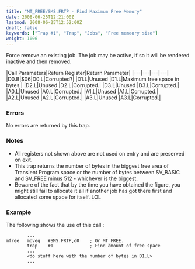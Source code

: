 ```yaml
---
title: "MT_FREE/SMS.FRTP - Find Maximum Free Memory"
date: 2008-06-25T12:21:00Z
lastmod: 2008-06-25T12:52:00Z
draft: false
keywords: ["Trap #1", "Trap", "Jobs", "Free memeory size"]
weight: 1006
---
```


Force remove an existing job. The job may be active, if so it will be rendered inactive and then removed.

|Call Parameters|Return Register|Return Parameter|
|---|---|---|---|
|D0.B|$06|D0.L|Corrupted?|
|D1.L|Unused |D1.L|Maximum free space in bytes.|
|D2.L|Unused |D2.L|Corrupted.|
|D3.L|Unused |D3.L|Corrupted.|
|A0.L|Unused |A0.L|Corrupted.|
|A1.L|Unused |A1.L|Corrupted.|
|A2.L|Unused |A2.L|Corrupted.|
|A3.L|Unused |A3.L|Corrupted.| 

### Errors

No errors are returned by this trap.

### Notes
  * All registers not shown above are not used on entry and are preserved on exit.
  * This trap returns the number of bytes in the biggest free area of Transient Program space or the number of bytes between SV_BASIC and SV_FREE minus 512 - whichever is the biggest.
  * Beware of the fact that by the time you have obtained the figure, you might still fail to allocate it all if another job has got there first and allocated some space for itself. LOL

### Example 
The following shows the use of this call :

```
        ...
mfree   moveq   #SMS.FRTP,d0    ; Or MT_FREE.
        trap    #1              ; Find amount of free space 
        ...
        <do stuff here with the number of bytes in D1.L>
        ...
```

